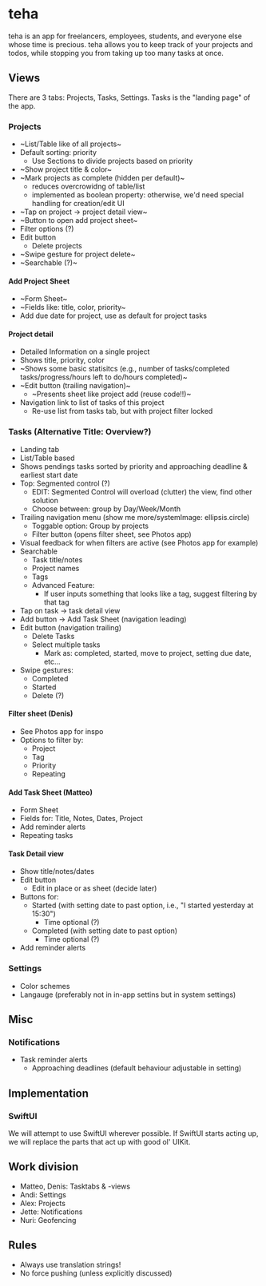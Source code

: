 # teha

teha is an app for freelancers, employees, students, and everyone else whose time is precious.
teha allows you to keep track of your projects and todos, while stopping you from taking up too many tasks at once.

## Views
There are 3 tabs: Projects, Tasks, Settings. Tasks is the "landing page" of the app.


### Projects
- ~List/Table like of all projects~
- Default sorting: priority
  - Use Sections to divide projects based on priority
- ~Show project title & color~
- ~Mark projects as complete (hidden per default)~
  - reduces overcrowidng of table/list 
  - implemented as boolean property: otherwise, we'd need special handling for creation/edit UI
- ~Tap on project -> project detail view~
- ~Button to open add project sheet~
- Filter options (?)
- Edit button
  - Delete projects
- ~Swipe gesture for project delete~
- ~Searchable (?)~

#### Add Project Sheet
- ~Form Sheet~
- ~Fields like: title, color, priority~
- Add due date for project, use as default for project tasks

#### Project detail
- Detailed Information on a single project
- Shows title, priority, color
- ~Shows some basic statisitcs (e.g., number of tasks/completed tasks/progress/hours left to do/hours completed)~
- ~Edit button (trailing navigation)~
  - ~Presents sheet like project add (reuse code!!)~
- Navigation link to list of tasks of this project
  - Re-use list from tasks tab, but with project filter locked

### Tasks (Alternative Title: Overview?)
- Landing tab
- List/Table based
- Shows pendings tasks sorted by priority and approaching deadline & earliest start date
- Top: Segmented control (?)
  - EDIT: Segmented Control will overload (clutter) the view, find other solution
  - Choose between: group by Day/Week/Month
- Trailing navigation menu (show me more/systemImage: ellipsis.circle)
  - Toggable option: Group by projects
  - Filter button (opens filter sheet, see Photos app)
- Visual feedback for when filters are active (see Photos app for example)
- Searchable
  - Task title/notes
  - Project names
  - Tags
  - Advanced Feature:
    - If user inputs something that looks like a tag, suggest filtering by that tag
- Tap on task -> task detail view
- Add button -> Add Task Sheet (navigation leading)
- Edit button (navigation trailing)
  - Delete Tasks
  - Select multiple tasks
    - Mark as: completed, started, move to project, setting due date, etc...
- Swipe gestures:
  - Completed
  - Started
  - Delete (?)

#### Filter sheet (Denis)
- See Photos app for inspo
- Options to filter by:
  - Project 
  - Tag
  - Priority 
  - Repeating
  
#### Add Task Sheet (Matteo)
- Form Sheet
- Fields for: Title, Notes, Dates, Project
- Add reminder alerts
- Repeating tasks
  
#### Task Detail view
- Show title/notes/dates
- Edit button
  - Edit in place or as sheet (decide later) 
- Buttons for:
  - Started (with setting date to past option, i.e., "I started yesterday at 15:30")
    - Time optional (?)
  - Completed (with setting date to past option)
    - Time optional (?)
- Add reminder alerts
    
    
### Settings
- Color schemes
- Langauge (preferably not in in-app settins but in system settings)


## Misc
### Notifications

- Task reminder alerts
  - Approaching deadlines (default behaviour adjustable in setting)

## Implementation
### SwiftUI
We will attempt to use SwiftUI wherever possible. If SwiftUI starts acting up, we will replace the parts that act up with good ol' UIKit.

## Work division
- Matteo, Denis: Tasktabs & -views
- Andi: Settings
- Alex: Projects
- Jette: Notifications
- Nuri: Geofencing


## Rules
- Always use translation strings!
- No force pushing (unless explicitly discussed)

